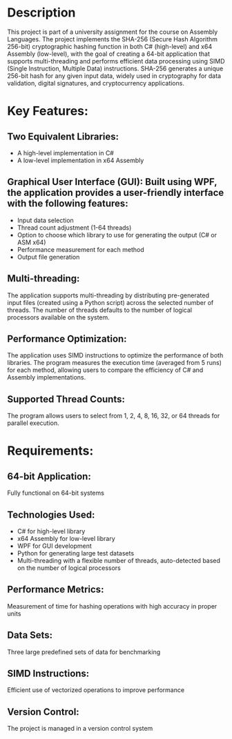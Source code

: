 # Description
This project is part of a university assignment for the course on Assembly Languages. The project implements the SHA-256 (Secure Hash Algorithm 256-bit) cryptographic hashing function in both C# (high-level) and x64 Assembly (low-level), with the goal of creating a 64-bit application that supports multi-threading and performs efficient data processing using SIMD (Single Instruction, Multiple Data) instructions. SHA-256 generates a unique 256-bit hash for any given input data, widely used in cryptography for data validation, digital signatures, and cryptocurrency applications.

# Key Features:
## Two Equivalent Libraries:
- A high-level implementation in C#
- A low-level implementation in x64 Assembly
## Graphical User Interface (GUI): Built using WPF, the application provides a user-friendly interface with the following features:
- Input data selection
- Thread count adjustment (1-64 threads)
- Option to choose which library to use for generating the output (C# or ASM x64)
- Performance measurement for each method
- Output file generation
## Multi-threading: 
The application supports multi-threading by distributing pre-generated input files (created using a Python script) across the selected number of threads. The number of threads defaults to the number of logical processors available on the system.
## Performance Optimization: 
The application uses SIMD instructions to optimize the performance of both libraries. The program measures the execution time (averaged from 5 runs) for each method, allowing users to compare the efficiency of C# and Assembly implementations.
## Supported Thread Counts: 
The program allows users to select from 1, 2, 4, 8, 16, 32, or 64 threads for parallel execution.
# Requirements:
## 64-bit Application: 
Fully functional on 64-bit systems
## Technologies Used:
- C# for high-level library
- x64 Assembly for low-level library
- WPF for GUI development
- Python for generating large test datasets
- Multi-threading with a flexible number of threads, auto-detected based on the number of logical processors
## Performance Metrics: 
Measurement of time for hashing operations with high accuracy in proper units
## Data Sets: 
Three large predefined sets of data for benchmarking
## SIMD Instructions: 
Efficient use of vectorized operations to improve performance
## Version Control: 
The project is managed in a version control system
